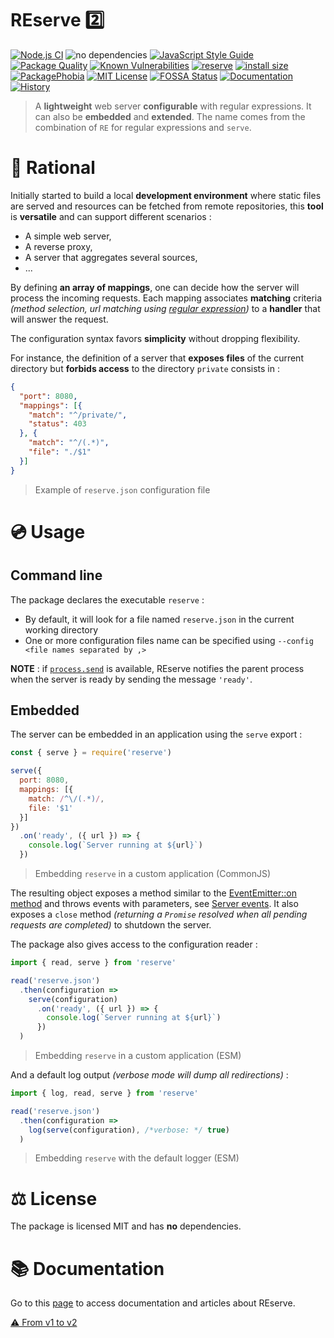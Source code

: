 # REserve 2️⃣

[![Node.js CI](https://github.com/ArnaudBuchholz/reserve/actions/workflows/reserve-ci.yml/badge.svg)](https://github.com/ArnaudBuchholz/reserve/actions/workflows/node.js.yml)
![no dependencies](https://img.shields.io/badge/-no_dependencies-green)
[![JavaScript Style Guide](https://img.shields.io/badge/code_style-standard-brightgreen.svg)](https://standardjs.com)
[![Package Quality](https://npm.packagequality.com/shield/reserve.svg)](https://packagequality.com/#?package=reserve)
[![Known Vulnerabilities](https://snyk.io/test/github/ArnaudBuchholz/reserve/badge.svg?targetFile=package.json)](https://snyk.io/test/github/ArnaudBuchholz/reserve?targetFile=package.json)
[![reserve](https://badge.fury.io/js/reserve.svg)](https://www.npmjs.org/package/reserve)
[![install size](https://packagephobia.now.sh/badge?p=reserve)](https://packagephobia.now.sh/result?p=reserve)
[![PackagePhobia](https://img.shields.io/badge/%F0%9F%93%A6package-phobia-lightgrey)](https://packagephobia.com/result?p=reserve)
[![MIT License](https://img.shields.io/badge/License-MIT-yellow.svg)](https://opensource.org/licenses/MIT)
[![FOSSA Status](https://app.fossa.com/api/projects/git%2Bgithub.com%2FArnaudBuchholz%2Freserve.svg?type=shield)](https://app.fossa.com/projects/git%2Bgithub.com%2FArnaudBuchholz%2Freserve?ref=badge_shield)
[![Documentation](https://img.shields.io/badge/-documentation-blueviolet)](https://arnaudbuchholz.github.io/reserve/)
[![History](https://img.shields.io/badge/-history-blueviolet)](https://github.com/ArnaudBuchholz/reserve/blob/main/reserve/CHANGELOG.md)

> A **lightweight** web server **configurable** with regular expressions. It can also be **embedded** and **extended**. The name comes from the combination of `RE` for regular expressions and `serve`.

# 🍁 Rational

Initially started to build a local **development environment** where static files are served and resources can be fetched from remote repositories, this **tool** is **versatile** and can support different scenarios :
- A simple web server,
- A reverse proxy,
- A server that aggregates several sources,
- ...

By defining **an array of mappings**, one can decide how the server will process the incoming requests. Each mapping associates **matching** criteria *(method selection, url matching using 
[regular expression](https://developer.mozilla.org/en-US/docs/Web/JavaScript/Reference/Global_Objects/RegExp))* to a **handler** that will answer the request.

The configuration syntax favors **simplicity** without dropping flexibility.

For instance, the definition of a server that **exposes files** of the current directory but **forbids access** to the directory `private` consists in :

```json
{
  "port": 8080,
  "mappings": [{
    "match": "^/private/",
    "status": 403
  }, {
    "match": "^/(.*)",
    "file": "./$1"
  }]
}
```

> Example of `reserve.json` configuration file

# 💿 Usage

## Command line

The package declares the executable `reserve` :

* By default, it will look for a file named `reserve.json` in the current working directory
* One or more configuration files name can be specified using `--config <file names separated by ,>`

**NOTE** : if [`process.send`](https://nodejs.org/api/process.html#process_process_send_message_sendhandle_options_callback) is available, REserve notifies the parent process when the server is ready by sending the message `'ready'`.

## Embedded

The server can be embedded in an application using the `serve` export :

```javascript
const { serve } = require('reserve')

serve({
  port: 8080,
  mappings: [{
    match: /^\/(.*)/,
    file: '$1'
  }]
})
  .on('ready', ({ url }) => {
    console.log(`Server running at ${url}`)
  })
```

> Embedding `reserve` in a custom application (CommonJS)

The resulting object exposes a method similar to the [EventEmitter::on method](https://nodejs.org/api/events.html#emitteroneventname-listener) and throws events with parameters, see [Server events](doc/events.md).
It also exposes a `close` method *(returning a `Promise` resolved when all pending requests are completed)* to shutdown the server.

The package also gives access to the configuration reader :

```javascript
import { read, serve } from 'reserve'

read('reserve.json')
  .then(configuration =>
    serve(configuration)
      .on('ready', ({ url }) => {
        console.log(`Server running at ${url}`)
      })
  )
```

> Embedding `reserve` in a custom application (ESM)

And a default log output *(verbose mode will dump all redirections)* :

```javascript
import { log, read, serve } from 'reserve'

read('reserve.json')
  .then(configuration =>
    log(serve(configuration), /*verbose: */ true)
  )
```

> Embedding `reserve` with the default logger (ESM)

# ⚖️ License

The package is licensed MIT and has **no** dependencies.

# 📚 Documentation

Go to this [page](https://github.com/ArnaudBuchholz/reserve/tree/master/docs/README.md) to access documentation and articles about REserve.

[⚠️ From v1 to v2](https://github.com/ArnaudBuchholz/reserve/tree/master/docs/v1_to_v2.md)

